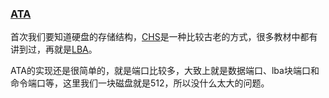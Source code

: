 ### [ATA](https://zh.wikipedia.org/wiki/%E9%AB%98%E6%8A%80%E8%A1%93%E9%85%8D%E7%BD%AE)

首次我们要知道硬盘的存储结构，[CHS](https://en.wikipedia.org/wiki/Cylinder-head-sector)是一种比较古老的方式，很多教材中都有讲到过，再就是[LBA](https://en.wikipedia.org/wiki/Logical_block_addressing)。

ATA的实现还是很简单的，就是端口比较多，大致上就是数据端口、lba块端口和命令端口等，这里我们一块磁盘就是512，所以没什么太大的问题。